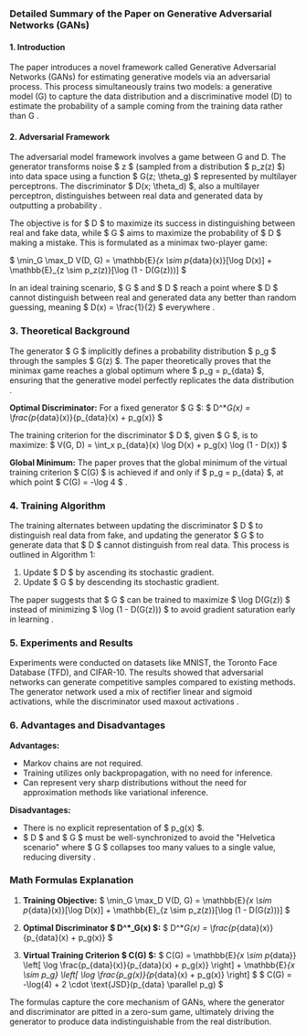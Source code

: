 ### Detailed Summary of the Paper on Generative Adversarial Networks (GANs)

#### 1. Introduction
The paper introduces a novel framework called Generative Adversarial Networks (GANs) for estimating generative models via an adversarial process. This process simultaneously trains two models: a generative model (G) to capture the data distribution and a discriminative model (D) to estimate the probability of a sample coming from the training data rather than G .

#### 2. Adversarial Framework
The adversarial model framework involves a game between G and D. The generator transforms noise $ z $ (sampled from a distribution $ p_z(z) $) into data space using a function $ G(z; \theta_g) $ represented by multilayer perceptrons. The discriminator $ D(x; \theta_d) $, also a multilayer perceptron, distinguishes between real data and generated data by outputting a probability .

The objective is for $ D $ to maximize its success in distinguishing between real and fake data, while $ G $ aims to maximize the probability of $ D $ making a mistake. This is formulated as a minimax two-player game:

$ \min_G \max_D V(D, G) = \mathbb{E}_{x \sim p_{data}(x)}[\log D(x)] + \mathbb{E}_{z \sim p_z(z)}[\log (1 - D(G(z)))] $

In an ideal training scenario, $ G $ and $ D $ reach a point where $ D $ cannot distinguish between real and generated data any better than random guessing, meaning $ D(x) = \frac{1}{2} $ everywhere  .

### 3. Theoretical Background
The generator $ G $ implicitly defines a probability distribution $ p_g $ through the samples $ G(z) $. The paper theoretically proves that the minimax game reaches a global optimum where $ p_g = p_{data} $, ensuring that the generative model perfectly replicates the data distribution .

**Optimal Discriminator:** For a fixed generator $ G $:
$ D^*_G(x) = \frac{p_{data}(x)}{p_{data}(x) + p_g(x)} $

The training criterion for the discriminator $ D $, given $ G $, is to maximize:
$ V(G, D) = \int_x p_{data}(x) \log D(x) + p_g(x) \log (1 - D(x)) $

**Global Minimum:** The paper proves that the global minimum of the virtual training criterion $ C(G) $ is achieved if and only if $ p_g = p_{data} $, at which point $ C(G) = -\log 4 $  .

### 4. Training Algorithm
The training alternates between updating the discriminator $ D $ to distinguish real data from fake, and updating the generator $ G $ to generate data that $ D $ cannot distinguish from real data. This process is outlined in Algorithm 1:

1. Update $ D $ by ascending its stochastic gradient.
2. Update $ G $ by descending its stochastic gradient.

The paper suggests that $ G $ can be trained to maximize $ \log D(G(z)) $ instead of minimizing $ \log (1 - D(G(z))) $ to avoid gradient saturation early in learning  .

### 5. Experiments and Results
Experiments were conducted on datasets like MNIST, the Toronto Face Database (TFD), and CIFAR-10. The results showed that adversarial networks can generate competitive samples compared to existing methods. The generator network used a mix of rectifier linear and sigmoid activations, while the discriminator used maxout activations  .

### 6. Advantages and Disadvantages
**Advantages:**
- Markov chains are not required.
- Training utilizes only backpropagation, with no need for inference.
- Can represent very sharp distributions without the need for approximation methods like variational inference.

**Disadvantages:**
- There is no explicit representation of $ p_g(x) $.
- $ D $ and $ G $ must be well-synchronized to avoid the "Helvetica scenario" where $ G $ collapses too many values to a single value, reducing diversity  .

### Math Formulas Explanation
1. **Training Objective:**
$ \min_G \max_D V(D, G) = \mathbb{E}_{x \sim p_{data}(x)}[\log D(x)] + \mathbb{E}_{z \sim p_z(z)}[\log (1 - D(G(z)))] $

2. **Optimal Discriminator $ D^*_G(x) $:**
$ D^*_G(x) = \frac{p_{data}(x)}{p_{data}(x) + p_g(x)} $

3. **Virtual Training Criterion $ C(G) $:**
$ 
C(G) = \mathbb{E}_{x \sim p_{data}} \left[ \log \frac{p_{data}(x)}{p_{data}(x) + p_g(x)} \right] + \mathbb{E}_{x \sim p_g} \left[ \log \frac{p_g(x)}{p_{data}(x) + p_g(x)} \right] 
$
$ 
C(G) = -\log(4) + 2 \cdot \text{JSD}(p_{data} \parallel p_g) 
$

The formulas capture the core mechanism of GANs, where the generator and discriminator are pitted in a zero-sum game, ultimately driving the generator to produce data indistinguishable from the real distribution.

